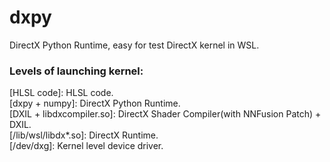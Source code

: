 # dxpy
DirectX Python Runtime, easy for test DirectX kernel in WSL. 

### Levels of launching kernel:  
[HLSL code]: HLSL code.  
[dxpy + numpy]: DirectX Python Runtime.  
[DXIL + libdxcompiler.so]: DirectX Shader Compiler(with NNFusion Patch) + DXIL.   
[/lib/wsl/libdx*.so]: DirectX Runtime.  
[/dev/dxg]: Kernel level device driver.


